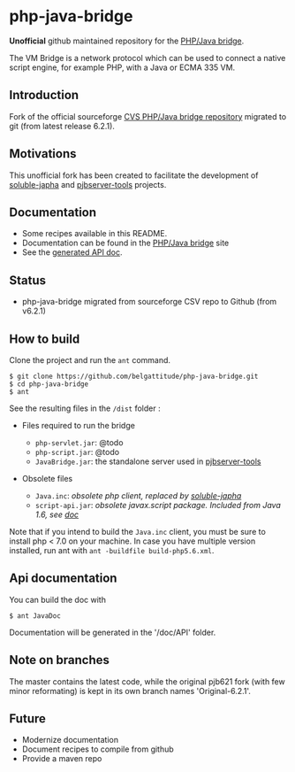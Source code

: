 # php-java-bridge

**Unofficial** github maintained repository for the [PHP/Java bridge](http://php-java-bridge.sourceforge.net/pjb/).

The VM Bridge is a network protocol which can be used to
connect a native script engine, for example PHP, with a Java or ECMA 335 VM.

## Introduction

Fork of the official sourceforge [CVS PHP/Java bridge repository](https://sourceforge.net/p/php-java-bridge/code/) migrated
to git (from latest release 6.2.1).

## Motivations

This unofficial fork has been created to facilitate the development of [soluble-japha](https://github.com/belgattitude/soluble-japha)
and [pjbserver-tools](https://github.com/belgattitude/pjbserver-tools) projects.

## Documentation

- Some recipes available in this README.
- Documentation can be found in the [PHP/Java bridge]((http://php-java-bridge.sourceforge.net/pjb/)) site  
- See the [generated API doc](http://docs.soluble.io/php-java-bridge/api).


## Status

- php-java-bridge migrated from sourceforge CSV repo to Github (from v6.2.1)
  
## How to build 

Clone the project and run the `ant` command.

```console
$ git clone https://github.com/belgattitude/php-java-bridge.git
$ cd php-java-bridge
$ ant
```

See the resulting files in the `/dist` folder :

- Files required to run the bridge

    - `php-servlet.jar`: @todo
    - `php-script.jar`: @todo
    - `JavaBridge.jar`: the standalone server used in [pjbserver-tools](https://github.com/belgattitude/pjbserver-tools)

- Obsolete files

    - `Java.inc`: *obsolete php client, replaced by [soluble-japha](https://github.com/belgattitude/soluble-japha)*
    - `script-api.jar`: *obsolete javax.script package. Included from Java 1.6, see [doc](https://docs.oracle.com/javase/7/docs/api/index.html?javax/script/package-summary.html)*

Note that if you intend to build the `Java.inc` client, you must be sure to install php < 7.0
on your machine. In case you have multiple version installed, run ant with `ant -buildfile build-php5.6.xml`.  

## Api documentation

You can build the doc with

```console
$ ant JavaDoc
```

Documentation will be generated in the '/doc/API' folder.

## Note on branches
 
The master contains the latest code, while the original pjb621 fork (with few minor reformating) is kept
in its own branch names 'Original-6.2.1'.  

 
## Future

- Modernize documentation
- Document recipes to compile from github
- Provide a maven repo

